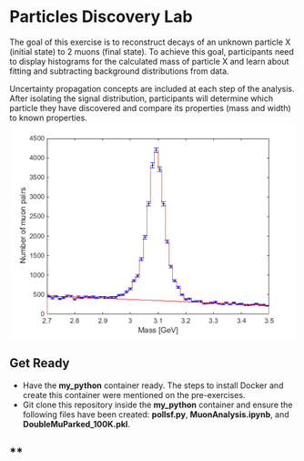 # **Particles Discovery Lab**

The goal of this exercise is to reconstruct decays of an unknown particle X (initial state) to 2 muons (final state). To achieve this goal, participants need to display histograms for the calculated mass of particle X and learn about fitting and subtracting background distributions from data.

Uncertainty propagation concepts are included at each step of the analysis. After isolating the signal distribution, participants will determine which particle they have discovered and compare its properties (mass and width) to known properties.
![Alt Muon](MuonLab_JpsiSigBkg.png)


## **Get Ready**

* Have the **my_python** container ready. The steps to install Docker and create this container were mentioned on the pre-exercises.
* Git clone this repository inside the **my_python** container and ensure the following files have been created: **pollsf.py**, **MuonAnalysis.ipynb**, and **DoubleMuParked_100K.pkl**.
## **


